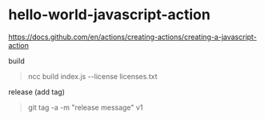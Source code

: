 # hello-world-javascript-action

https://docs.github.com/en/actions/creating-actions/creating-a-javascript-action

build
> ncc build index.js --license licenses.txt

release (add tag)
> git tag -a -m "release message" v1